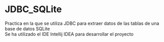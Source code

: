 # JDBC_SQLite
Practica en la que se utiliza JDBC para extraer datos de las tablas de una base de datos SQLite<br>
Se ha utilizado el IDE Intellij IDEA para desarrollar el proyecto
